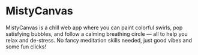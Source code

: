 # MistyCanvas
MistyCanvas is a chill web app where you can paint colorful swirls, pop satisfying bubbles, and follow a calming breathing circle — all to help you relax and de-stress. No fancy meditation skills needed, just good vibes and some fun clicks!
